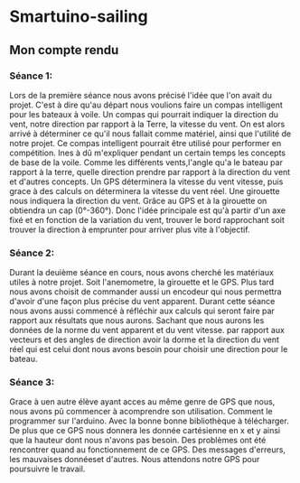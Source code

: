  <h1>Smartuino-sailing</h1>
 <h2> Mon compte rendu </h2>
  <h3>Séance 1:</h3>
 <p> Lors de la première séance nous avons précisé l'idée que l'on avait du projet. C'est à dire qu'au départ nous 
 voulions faire un compas intelligent pour les bateaux à voile. Un compas qui pourrait indiquer la direction du vent, 
 notre direction par rapport à la Terre, la vitesse du vent. On est alors arrivé à déterminer ce qu'il nous fallait 
 comme matériel, ainsi que l'utilité de notre projet. Ce compas intelligent pourrait être utilisé pour performer 
 en compétition. Ines à dû m'expliquer pendant un certain temps les concepts de base de la voile. Comme les différents 
 vents,l'angle qu'a le bateau par rapport à la terre, quelle direction prendre par rapport à la direction du vent
 et d'autres concepts. Un GPS déterminera la vitesse du vent vitesse, puis grace à des calculs on déterminera la 
 vitesse du vent réel. Une girouette nous indiquera la direction du vent. Grâce au GPS et à la girouette on 
 obtiendra un cap (0°-360°). Donc l'idée principale est qu'à partir d'un axe fixé et en fonction de la variation 
 du vent, trouver le bord rapprochant soit trouver la direction à emprunter pour arriver plus vite à l'objectif.
 </p>
 <h3>Séance 2:</h3>
 <p> Durant la deuième séance en cours, nous avons cherché les matériaux utiles à notre projet. Soit l'anemometre,
 la girouette et le GPS. Plus tard nous avons choisit de commander aussi un encodeur qui nous permettra d'avoir d'une 
 façon plus précise du vent apparent. Durant cette séance nous avons aussi commencé à réfléchir aux calculs qui seront 
 faire par rapport aux résultats que nous aurons. Sachant que nous aurons les données de la norme du vent apparent et 
 du vent vitesse. par rapport aux vecteurs et des angles de direction avoir la dorme et la direction du vent réel qui 
 est celui dont nous avons besoin pour choisir une direction pour le bateau.
 </p>
 <h3>Séance 3:</h3>
 <p> Grace à uen autre élève ayant acces au même genre de GPS que nous, nous avons pû commencer à acomprendre son 
 utilisation. Comment le programmer sur l'arduino. Avec la bonne bonne bibliothèque à télécharger. De plus que ce GPS nous 
 donnera les donnée cartésienne en x et y ainsi que la hauteur dont nous n'avons pas besoin. Des problèmes ont été rencontrer
 quand au fonctionnement de ce GPS. Des messages d'erreurs, les mauvaises donnéeset d'autres. Nous attendons notre GPS pour
 poursuivre le travail. 
 </p>
